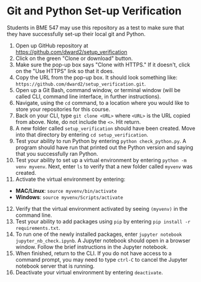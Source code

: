 # Git and Python Set-up Verification
Students in BME 547 may use this repository as a test to make sure that they 
have successfully set-up their local git and Python.

1. Open up GitHub repository at <https://github.com/dward2/setup_verification>
2. Click on the green "Clone or download" button.
3. Make sure the pop-up box says "Clone with HTTPS."  If it doesn't, click on 
the "Use HTTPS" link so that it does.
4. Copy the URL from the pop-up box.  It should look something like:
`https://github.com/dward2/setup_verification.git`.
5. Open up a Git Bash, command window, or terminal window (will be called CLI,
command line interface, in further instructions).
6. Navigate, using the `cd` command, to a location where you would like to store
your repositories for this course.
7. Back on your CLI, type `git clone <URL>` where `<URL>` is the URL copied from
above.  Note, do not include the `<>`.  Hit return.
8. A new folder called `setup_verification` should have been created.  Move into
that directory by entering `cd setup_verification`.
9.  Test your ability to run Python by entering `python check_python.py`.  A
program should have run that printed out the Python version and saying that you
successfully ran Python.
10.  Test your ability to set up a virtual environment by entering 
`python -m venv myvenv`.  Next, enter `ls` to verify that a new folder called
`myvenv` was created.  
11. Activate the virtual environment by entering:  
  + **MAC/Linux**:  `source myvenv/bin/activate`
  + **Windows**: `source myvenv/Scripts/activate`  
  
12. Verify that the virtual environment activated by seeing `(myvenv)` in the
command line.
13.  Test your ability to add packages using `pip` by entering 
`pip install -r requirements.txt`.
14. To run one of the newly installed packages, enter 
`jupyter notebook jupyter_nb_check.ipynb`.  A Jupyter notebook should open
in a browser window.  Follow the brief instructions in the Jupyter notebook.
15. When finished, return to the CLI.  If you do not have access to a command
prompt, you may need to type `ctrl-C` to cancel the Jupyter notebook server
that is running.
16. Deactivate your virtual environment by entering `deactivate`.


